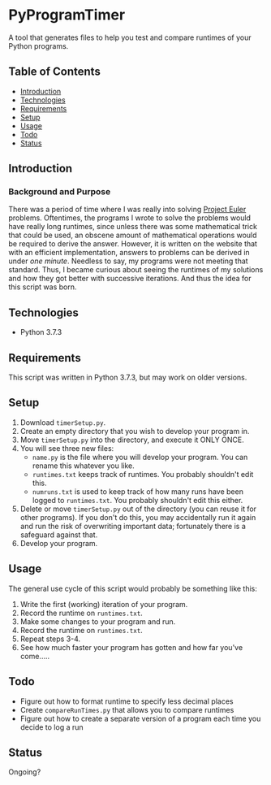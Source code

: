 # PyProgramTimer 
A tool that generates files to help you test and compare runtimes of your Python programs.

## Table of Contents
* [Introduction](#introduction)
* [Technologies](#technologies)
* [Requirements](#Requirements)
* [Setup](#Setup)
* [Usage](#Usage)
* [Todo](#Todo)
* [Status](#Status)

## Introduction
### Background and Purpose
There was a period of time where I was really into solving  <a href="https://projecteuler.net/" target="_blank">Project Euler </a>problems. Oftentimes, the programs I wrote to solve the problems would have really long runtimes, since unless there was some mathematical trick that could be used, an obscene amount of mathematical operations would be required to derive the answer. However, it is written on the website that with an efficient implementation, answers to problems can be derived in under *one minute*. Needless to say, my programs were not meeting that standard. Thus, I became curious about seeing the runtimes of my solutions and how they got better with successive iterations. And thus the idea for this script was born.

## Technologies
* Python 3.7.3

## Requirements
This script was written in Python 3.7.3, but may work on older versions.

## Setup

1. Download `timerSetup.py`. 
2. Create an empty directory that you wish to develop your program in. 
3. Move `timerSetup.py` into the directory, and execute it ONLY ONCE.
4. You will see three new files:
    *  `name.py` is the file where you will develop your program. You can rename this whatever you like.
    *  `runtimes.txt` keeps track of runtimes. You probably shouldn't edit this.
    *  `numruns.txt` is used to keep track of how many runs have been logged to `runtimes.txt`. You probably shouldn't edit this either.
4. Delete or move `timerSetup.py` out of the directory (you can reuse it for other programs). If you don't do this, you may accidentally run it again and run the risk of overwriting important data; fortunately there is a safeguard against that. 
5. Develop your program.


## Usage
The general use cycle of this script would probably be something like this:
1. Write the first (working) iteration of your program.
2. Record the runtime on `runtimes.txt`.
3. Make some changes to your program and run.
4. Record the runtime on `runtimes.txt`.
5. Repeat steps 3-4.
6. See how much faster your program has gotten and how far you've come.....

## Todo
* Figure out how to format runtime to specify less decimal places
* Create `compareRunTimes.py` that allows you to compare runtimes
* Figure out how to create a separate version of a program each time you decide to log a run

## Status
Ongoing?

